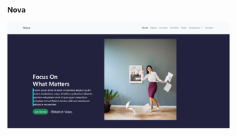 <h3>Nova</h3>

<a href="https://enchanting-pegasus-20e87e.netlify.app/"><img src="BS Exam.png"></a>
